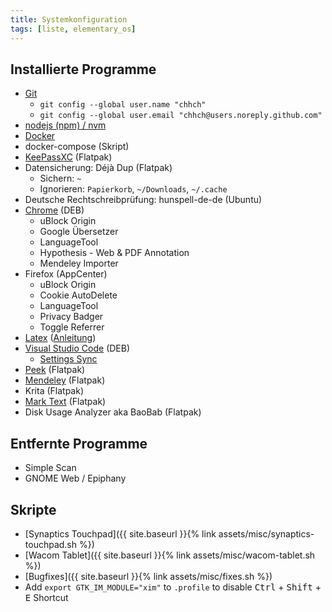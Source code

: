 ```yaml
---
title: Systemkonfiguration
tags: [liste, elementary_os]
---
```


## Installierte Programme

- [Git](https://git-scm.com/download/linux)
  - `git config --global user.name "chhch"`
  - `git config --global user.email "chhch@users.noreply.github.com"`
- [nodejs (npm) / nvm](https://docs.npmjs.com/downloading-and-installing-node-js-and-npm#using-a-node-version-manager-to-install-nodejs-and-npm)
- [Docker](https://docs.docker.com/engine/installation/linux/docker-ce/ubuntu/)
- docker-compose (Skript)
- [KeePassXC](https://launchpad.net/~phoerious/+archive/ubuntu/keepassxc) (Flatpak)
- Datensicherung: Déjà Dup (Flatpak)
  - Sichern: `~`
  - Ignorieren: `Papierkorb`, `~/Downloads`, `~/.cache`
- Deutsche Rechtschreibprüfung: hunspell-de-de (Ubuntu)
- [Chrome](https://www.google.com/intl/de/chrome/browser/desktop/index.html) (DEB)
  - uBlock Origin
  - Google Übersetzer
  - LanguageTool
  - Hypothesis - Web & PDF Annotation
  - Mendeley Importer
- Firefox (AppCenter)
  - uBlock Origin
  - Cookie AutoDelete
  - LanguageTool
  - Privacy Badger
  - Toggle Referrer
- [Latex](https://launchpad.net/~jonathonf/+archive/ubuntu/texlive) ([Anleitung](https://wiki.ubuntuusers.de/TeX_Live/))
- [Visual Studio Code](https://code.visualstudio.com/Download) (DEB)
  - [Settings Sync](https://github.com/shanalikhan/code-settings-sync)
- [Peek](https://code.launchpad.net/~peek-developers/+archive/ubuntu/stable) (Flatpak)
- [Mendeley](https://www.mendeley.com/guides/download-mendeley-desktop/ubuntu/instructions) (Flatpak)
- Krita (Flatpak)
- [Mark Text](https://marktext.app/) (Flatpak)
- Disk Usage Analyzer aka BaoBab (Flatpak)

## Entfernte Programme

- Simple Scan
- GNOME Web / Epiphany

## Skripte

- [Synaptics Touchpad]({{ site.baseurl }}{% link assets/misc/synaptics-touchpad.sh %})
- [Wacom Tablet]({{ site.baseurl }}{% link assets/misc/wacom-tablet.sh %})
- [Bugfixes]({{ site.baseurl }}{% link assets/misc/fixes.sh %})
- Add `export GTK_IM_MODULE="xim"` to `.profile` to disable <kbd>Ctrl</kbd> + <kbd>Shift</kbd> + <kbd>E</kbd> Shortcut
